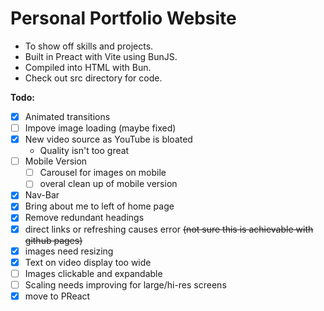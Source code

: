 Personal Portfolio Website
====
- To show off skills and projects. 
- Built in Preact with Vite using BunJS. 
- Compiled into HTML with Bun.
- Check out src directory for code.

**Todo:**
- [x] Animated transitions
- [ ] Impove image loading (maybe fixed)
- [x] New video source as YouTube is bloated
  - Quality isn't too great
- [ ] Mobile Version
  - [ ] Carousel for images on mobile
  - [ ] overal clean up of mobile version
- [x] Nav-Bar
- [x] Bring about me to left of home page
- [x] Remove redundant headings
- [x] direct links or refreshing causes error ~~(not sure this is achievable with github pages)~~
- [x] images need resizing
- [x] Text on video display too wide
- [ ] Images clickable and expandable
- [ ] Scaling needs improving for large/hi-res screens
- [x] move to PReact
